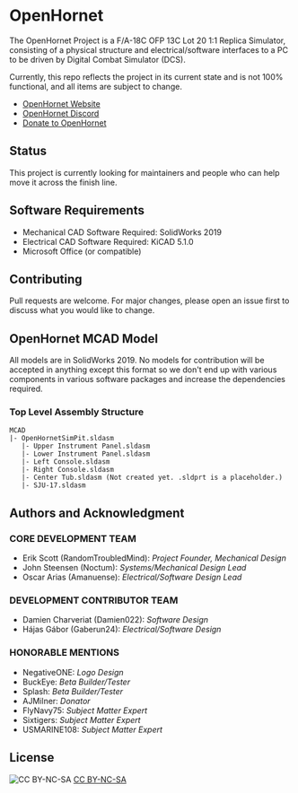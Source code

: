 # OpenHornet 

The OpenHornet Project is a F/A-18C OFP 13C Lot 20 1:1 Replica Simulator, consisting of a physical structure and electrical/software interfaces to a PC to be driven by Digital Combat Simulator (DCS).

Currently, this repo reflects the project in its current state and is not 100% functional, and all items are subject to change.

* [OpenHornet Website](https://www.openhornet.com)
* [OpenHornet Discord](https://discord.gg/G5PA5ju)
* [Donate to OpenHornet](https://www.openhornet.com/campaigns/donate/)

## Status
This project is currently looking for maintainers and people who can help move it across the finish line. 

## Software Requirements

* Mechanical CAD Software Required: SolidWorks 2019
* Electrical CAD Software Required: KiCAD 5.1.0
* Microsoft Office (or compatible)

## Contributing
Pull requests are welcome. For major changes, please open an issue first to discuss what you would like to change.

## OpenHornet MCAD Model

All models are in SolidWorks 2019. No models for contribution will be accepted in anything except this format so we don't end up with various components in various software packages and increase the dependencies required.

### Top Level Assembly Structure

```
MCAD
|- OpenHornetSimPit.sldasm
   |- Upper Instrument Panel.sldasm
   |- Lower Instrument Panel.sldasm
   |- Left Console.sldasm
   |- Right Console.sldasm
   |- Center Tub.sldasm (Not created yet. .sldprt is a placeholder.)
   |- SJU-17.sldasm
```

## Authors and Acknowledgment

### CORE DEVELOPMENT TEAM
* Erik Scott (RandomTroubledMind): _Project Founder, Mechanical Design_
* John Steensen (Noctum): _Systems/Mechanical Design Lead_
* Oscar Arias (Amanuense): _Electrical/Software Design Lead_

### DEVELOPMENT CONTRIBUTOR TEAM
* Damien Charveriat (Damien022): _Software Design_
* Hájas Gábor (Gaberun24): _Electrical/Software Design_

### HONORABLE MENTIONS
* NegativeONE: _Logo Design_
* BuckEye: _Beta Builder/Tester_
* Splash: _Beta Builder/Tester_
* AJMilner: _Donator_
* FlyNavy75: _Subject Matter Expert_
* Sixtigers: _Subject Matter Expert_
* USMARINE108: _Subject Matter Expert_

## License
![CC BY-NC-SA](https://i.creativecommons.org/l/by-nc-sa/4.0/88x31.png "CC BY-NC-SA")
[CC BY-NC-SA](http://creativecommons.org/licenses/by-nc-sa/4.0/)
